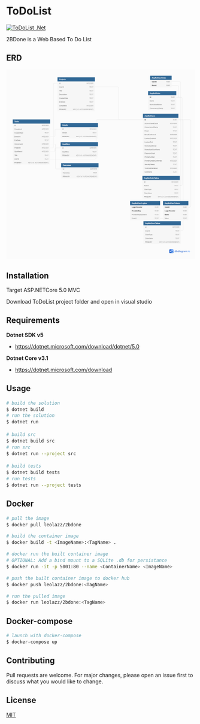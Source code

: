# ToDoList

[![ToDoList .Net](https://github.com/leolazz/ToDoList/actions/workflows/Integrate.yml/badge.svg)](https://github.com/leolazz/ToDoList/actions/workflows/Integrate.yml)

2BDone is a Web Based To Do List

## ERD

![diagram](assets/Database-Diagram.png)

## Installation
Target ASP.NETCore 5.0 MVC

Download ToDoList project folder and open in visual studio

## Requirements

**Dotnet SDK v5**
- https://dotnet.microsoft.com/download/dotnet/5.0

**Dotnet Core v3.1**
- https://dotnet.microsoft.com/download

## Usage

```bash
# build the solution
$ dotnet build
# run the solution
$ dotnet run

# build src
$ dotnet build src
# run src
$ dotnet run --project src

# build tests
$ dotnet build tests
# run tests
$ dotnet run --project tests
```

## Docker

```bash
# pull the image
$ docker pull leolazz/2bdone
```

```bash
# build the container image
$ docker build -t <ImageName>:<TagName> .
```

```bash
# docker run the built container image
# OPTIONAL: Add a bind mount to a SQLite .db for persistance
$ docker run -it -p 5001:80 --name <ContainerName> <ImageName>
```

```bash
# push the built container image to docker hub
$ docker push leolazz/2bdone:<TagName>
```

```bash
# run the pulled image
$ docker run leolazz/2bdone:<TagName>
```

## Docker-compose

```bash
# launch with docker-compose
$ docker-compose up
```

## Contributing
Pull requests are welcome. For major changes, please open an issue first to discuss what you would like to change.


## License
[MIT](https://choosealicense.com/licenses/mit/)
